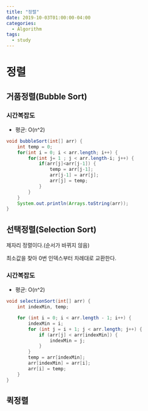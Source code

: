 ```yaml
---
title: "정렬"
date: 2019-10-03T01:00:00-04:00
categories:
  - Algorithm
tags:
  - study
---
```

# 정렬

## 거품정렬(Bubble Sort)

### 시간복잡도
 - 평균: O(n^2)

```java
void bubbleSort(int[] arr) {
    int temp = 0;
	for(int i = 0; i < arr.length; i++) {
		for(int j= 1 ; j < arr.length-i; j++) {
			if(arr[j]<arr[j-1]) {
				temp = arr[j-1];
				arr[j-1] = arr[j];
				arr[j] = temp;
			}
		}
	}
	System.out.println(Arrays.toString(arr));
}
```
## 선택정렬(Selection Sort)
제자리 정렬이다.(순서가 바뀌지 않음)

최소값을 찾아 0번 인덱스부터 차례대로 교환한다.

### 시간복잡도
 - 평균: O(n^2)

```java
void selectionSort(int[] arr) {
    int indexMin, temp;

    for (int i = 0; i < arr.length - 1; i++) {
        indexMin = i;
        for (int j = i + 1; j < arr.length; j++) {
            if (arr[j] < arr[indexMin]) {
                indexMin = j;
            }
        }
        temp = arr[indexMin];
        arr[indexMin] = arr[i];
        arr[i] = temp;
    }
}
```

## 퀵정렬
